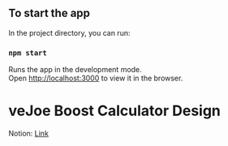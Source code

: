 
## To start the app

In the project directory, you can run:

### `npm start`

Runs the app in the development mode.\
Open [http://localhost:3000](http://localhost:3000) to view it in the browser.

# veJoe Boost Calculator Design
Notion: [Link](https://juvenile-marsupial-479.notion.site/veJoe-Boost-Calculator-Design-8646f1999760408184f2d98775b35fe3)
